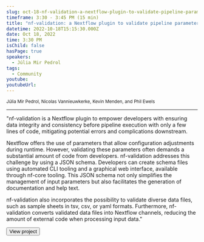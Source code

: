 ```yaml
---
slug: oct-18-nf-validation-a-nextflow-plugin-to-validate-pipeline-parameters-and-input-files
timeframe: 3:30 - 3:45 PM (15 min)
title: "nf-validation: a Nextflow plugin to validate pipeline parameters and input files"
datetime: 2022-10-18T15:15:30.000Z
date: Oct 18, 2022
time: 3:30 PM
isChild: false
hasPage: true
speakers:
  - Júlia Mir Pedrol
tags:
  - Community
youtube: 
youtubeUrl: 
---
```

<div className="mb-4">
  <small className="typo-small">
    Júlia Mir Pedrol, Nicolas Vannieuwkerke, Kevin Menden, and Phil Ewels
  </small>
</div>

<hr className="border-t border-gray-50 mb-4 opacity-20" />

"nf-validation is a Nextflow plugin to empower developers with ensuring data integrity and consistency before pipeline execution with only a few lines of code, mitigating potential errors and complications downstream. 

Nextflow offers the use of parameters that allow configuration adjustments during runtime. However, validating these parameters often demands a substantial amount of code from developers. nf-validation addresses this challenge by using a JSON schema. Developers can create schema files using automated CLI tooling and a graphical web interface, available through nf-core tooling. This JSON schema not only simplifies the management of input parameters but also facilitates the generation of documentation and help text.

nf-validation also incorporates the possibility to validate diverse data files, such as sample sheets in tsv, csv, or yaml formats. Furthermore, nf-validation converts validated data files into Nextflow channels, reducing the amount of external code when processing input data."

<div>
  <Button to="https://nextflow-io.github.io/nf-validation/" variant="secondary" size="md" arrow>
    View project
  </Button>
</div>